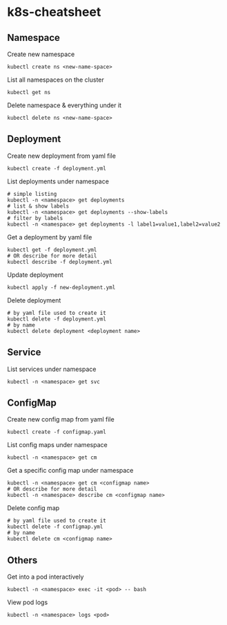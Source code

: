 # k8s-cheatsheet

## Namespace

Create new namespace
```
kubectl create ns <new-name-space>
```

List all namespaces on the cluster
```
kubectl get ns
```

Delete namespace & everything under it
```
kubectl delete ns <new-name-space>
```

## Deployment

Create new deployment from yaml file
```
kubectl create -f deployment.yml
```

List deployments under namespace
```
# simple listing
kubectl -n <namespace> get deployments
# list & show labels
kubectl -n <namespace> get deployments --show-labels
# filter by labels
kubectl -n <namespace> get deployments -l label1=value1,label2=value2
```

Get a deployment by yaml file
```
kubectl get -f deployment.yml
# OR describe for more detail
kubectl describe -f deployment.yml
```

Update deployment
```
kubectl apply -f new-deployment.yml
```

Delete deployment
```
# by yaml file used to create it
kubectl delete -f deployment.yml
# by name
kubectl delete deployment <deployment name>
```

## Service
List services under namespace
```
kubectl -n <namespace> get svc
```

## ConfigMap

Create new config map from yaml file
```
kubectl create -f configmap.yaml
```

List config maps under namespace
```
kubectl -n <namespace> get cm
```

Get a specific config map under namespace
```
kubectl -n <namespace> get cm <configmap name>
# OR describe for more detail
kubectl -n <namespace> describe cm <configmap name>
```

Delete config map
```
# by yaml file used to create it
kubectl delete -f configmap.yml
# by name
kubectl delete cm <configmap name>
```

## Others

Get into a pod interactively
```
kubectl -n <namespace> exec -it <pod> -- bash
```

View pod logs
```
kubectl -n <namespace> logs <pod>
```
